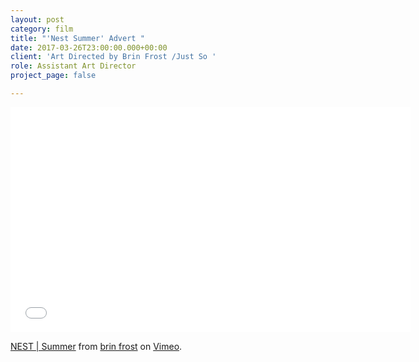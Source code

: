 ```yaml
---
layout: post
category: film
title: "'Nest Summer' Advert "
date: 2017-03-26T23:00:00.000+00:00
client: 'Art Directed by Brin Frost /Just So '
role: Assistant Art Director
project_page: false

---
```

<iframe src="[https://player.vimeo.com/video/283483483](https://player.vimeo.com/video/283483483 "https://player.vimeo.com/video/283483483")" width="640" height="360" frameborder="0" allow="autoplay; fullscreen" allowfullscreen></iframe>

<p><a href="[https://vimeo.com/283483483](https://vimeo.com/283483483 "https://vimeo.com/283483483")">NEST | Summer</a> from <a href="[https://vimeo.com/user9839584](https://vimeo.com/user9839584 "https://vimeo.com/user9839584")">brin frost</a> on <a href="[https://vimeo.com](https://vimeo.com "https://vimeo.com")">Vimeo</a>.</p>